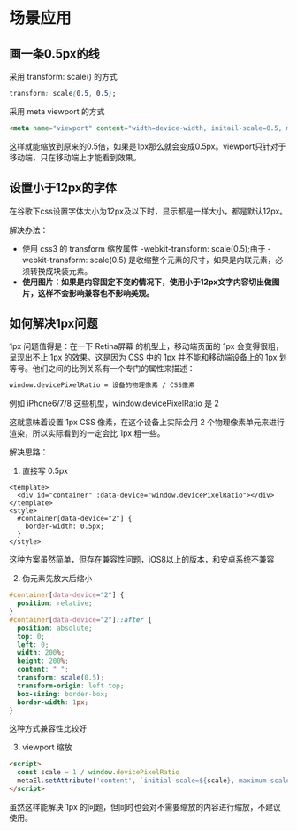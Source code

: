 # 场景应用

## 画一条0.5px的线

采用 transform: scale() 的方式

```css
transform: scale(0.5, 0.5);
```

采用 meta viewport 的方式

```html
<meta name="viewport" content="width=device-width, initail-scale=0.5, maximum-scale=0.5" />
```

这样就能缩放到原来的0.5倍，如果是1px那么就会变成0.5px。viewport只针对于移动端，只在移动端上才能看到效果。

## 设置小于12px的字体

在谷歌下css设置字体大小为12px及以下时，显示都是一样大小，都是默认12px。

解决办法：
* 使用 css3 的 transform 缩放属性 -webkit-transform: scale(0.5);由于 -webkit-transform: scale(0.5) 是收缩整个元素的尺寸，如果是内联元素，必须转换成块装元素。
* **使用图片：如果是内容固定不变的情况下，使用小于12px文字内容切出做图片，这样不会影响兼容也不影响美观。**

## 如何解决1px问题

1px 问题值得是：在一下 Retina屏幕 的机型上，移动端页面的 1px 会变得很粗，呈现出不止 1px 的效果。这是因为 CSS 中的 1px 并不能和移动端设备上的 1px 划等号。他们之间的比例关系有一个专门的属性来描述：

```html
window.devicePixelRatio = 设备的物理像素 / CSS像素
```

例如 iPhone6/7/8 这些机型，window.devicePixelRatio 是 2

这就意味着设置 1px CSS 像素，在这个设备上实际会用 2 个物理像素单元来进行渲染，所以实际看到的一定会比 1px 粗一些。

解决思路：

1. 直接写 0.5px

```vue
<template>
  <div id="container" :data-device="window.devicePixelRatio"></div>
</template>
<style>
  #container[data-device="2"] {
    border-width: 0.5px;
  }
</style>
```

这种方案虽然简单，但存在兼容性问题，iOS8以上的版本，和安卓系统不兼容

2. 伪元素先放大后缩小

```css
#container[data-device="2"] {
  position: relative;
}
#container[data-device="2"]::after {
  position: absolute;
  top: 0;
  left: 0;
  width: 200%;
  height: 200%;
  content: " ";
  transform: scale(0.5);
  transform-origin: left top;
  box-sizing: border-box;
  border-width: 1px;
}
```

这种方式兼容性比较好

3. viewport 缩放

```html
<script>
  const scale = 1 / window.devicePixelRatio
  metaEl.setAttribute('content', `initial-scale=${scale}, maximum-scale=${scale}, minimum-scale=${scale}, user-scalable=no`)
</script> 
```

虽然这样能解决 1px 的问题，但同时也会对不需要缩放的内容进行缩放，不建议使用。


